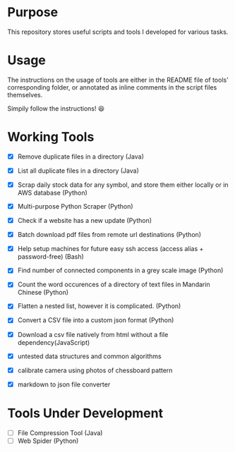 # Purpose
This repository stores useful scripts and tools I developed for various tasks.

# Usage
The instructions on the usage of tools are either in the README file of tools' corresponding folder, or annotated as inline comments in the script files themselves.

Simpily follow the instructions! :satisfied: 

# Working Tools
- [x] Remove duplicate files in a directory (Java)
- [x] List all duplicate files in a directory (Java)
- [x] Scrap daily stock data for any symbol, and store them either locally or in AWS database (Python)
- [x] Multi-purpose Python Scraper (Python)
- [x] Check if a website has a new update (Python)
- [x] Batch download pdf files from remote url destinations (Python)
- [x] Help setup machines for future easy ssh access (access alias + password-free) (Bash)
- [x] Find number of connected components in a grey scale image (Python)
- [x] Count the word occurences of a directory of text files in Mandarin Chinese (Python)
- [x] Flatten a nested list, however it is complicated. (Python)
- [x] Convert a CSV file into a custom json format (Python)
- [x] Download a csv file natively from html without a file dependency(JavaScript)
- [x] untested data structures and common algorithms
- [x] calibrate camera using photos of chessboard pattern
- [x] markdown to json file converter


# Tools Under Development
- [ ] File Compression Tool (Java)
- [ ] Web Spider (Python)